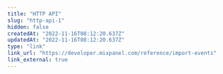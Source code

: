 ```yaml
---
title: "HTTP API"
slug: "http-api-1"
hidden: false
createdAt: "2022-11-16T08:12:20.637Z"
updatedAt: "2022-11-16T08:12:20.637Z"
type: "link"
link_url: "https://developer.mixpanel.com/reference/import-events"
link_external: true
---
```

